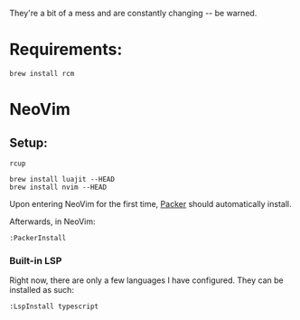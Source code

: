 They're a bit of a mess and are constantly changing -- be warned.

# Requirements:

```
brew install rcm
```

# NeoVim

## Setup:

```
rcup
```

```
brew install luajit --HEAD
brew install nvim --HEAD
```

Upon entering NeoVim for the first time, [Packer](https://github.com/wbthomason/packer.nvim) should automatically install.

Afterwards, in NeoVim:
```
:PackerInstall
```

### Built-in LSP

Right now, there are only a few languages I have configured. They can be installed as such:

```
:LspInstall typescript
```
